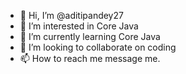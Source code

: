 - 👋 Hi, I’m @aditipandey27
- 👀 I’m interested in Core Java
- 🌱 I’m currently learning Core Java
- 💞️ I’m looking to collaborate on coding
- 📫 How to reach me message me.

<!---
aditipandey27/aditipandey27 is a ✨ special ✨ repository because its `README.md` (this file) appears on your GitHub profile.
You can click the Preview link to take a look at your changes.
--->
